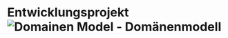 # Entwicklungsprojekt![Domainen Model - Domänenmodell](https://user-images.githubusercontent.com/56505611/137587496-a733c3bc-916d-42c4-9a4f-006acbf5c225.jpg)
